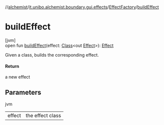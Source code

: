 //[alchemist](../../../index.md)/[it.unibo.alchemist.boundary.gui.effects](../index.md)/[EffectFactory](index.md)/[buildEffect](build-effect.md)

# buildEffect

[jvm]\
open fun [buildEffect](build-effect.md)(effect: [Class](https://docs.oracle.com/javase/8/docs/api/java/lang/Class.html)<out [Effect](../-effect/index.md)>): [Effect](../-effect/index.md)

Given a class, builds the corresponding effect.

#### Return

a new effect

## Parameters

jvm

| | |
|---|---|
| effect | the effect class |
